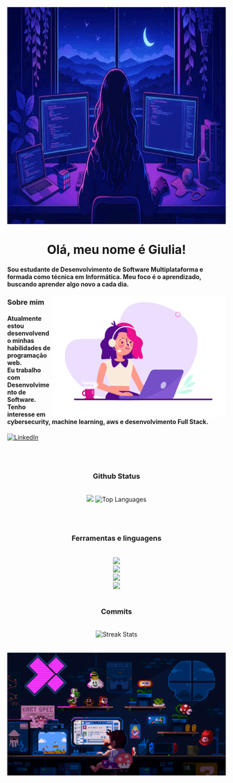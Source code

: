 <!--
<div align="center">
  <a href="#">
    <img 
      width="100%" 
      src="https://capsule-render.vercel.app/api?type=waving&color=FFA500&height=120&section=header&text=&fontSize=30&fontColor=000000&animation=twinkling"
    />
  </a>
  <br>
-->

<!--
<p align="center">
  <img 
    src="https://capsule-render.vercel.app/api?type=waving&color=FFD700&height=80&section=footer"
    width="100%" 
  />
</p>
-->



<!-- MasterHead -->


<!--<h1 align="left">
<img width="100%" src="https://readme-typing-svg.herokuapp.com/?font=Righteous&size=40&center=true&vCenter=true&width=800&height=70&duration=4000&lines=Hello!+👋;+MASTERJUDAH+here+🔥+!;"  alt="Typing Animation" style="width:100%"/>-->



<a href="https://github.com/Giucaroline/GiuCaroline/blob/main/me.gif">
  <img src="https://github.com/GiuCaroline/GiuCaroline/blob/main/me.gif" alt="Me GIF" style="width:1050px; height:500px"/>
</a>

<!-- Greeting -->
</h1>
<h1 align="center">Olá, meu nome é Giulia!</h1>

<h4 align="left">Sou estudante de Desenvolvimento de Software Multiplataforma e formada como técnica em Informática. Meu foco é o aprendizado, buscando aprender algo novo a cada dia.</h4>



<img align="right" alt="coding-gif" width="400" src="https://github.com/GiuCaroline/GiuCaroline/blob/main/user.gif">


<!-- about me -->
 <h3 align="left">Sobre mim</h3>



<!--<p align="left"> <a href="https://twitter.com/" target="blank"><img src="https://img.shields.io/twitter/follow/?logo=twitter&style=for-the-badge" alt="" /></a> </p>
<div align="left">-->
<h4> 
   Atualmente estou desenvolvendo minhas habilidades de programação web.</br>
   Eu trabalho com Desenvolvimento de Software.</br>
   Tenho interesse em cybersecurity, machine learning, aws e desenvolvimento Full Stack.</br></h4> <div align="left"> 


  
  <a href="[[https://www.linkedin.com/in/GiuCaroline?lipi=urn%3Ali%3Apage%3Ad_flagship3_profile_view_base_contact_details%3BFxu5Jm6MQU2szDeuwmZmyQ%3D%3D](https://www.linkedin.com/in/giucaroline/)](https://www.linkedin.com/in/giucaroline/)" target="_blank"><img src="https://img.shields.io/badge/LinkedIn-0077B5?style=for-the-badge&logo=linkedin&logoColor=white" alt="LinkedIn" /></a>


  
  <!--<a href="https://joshuathadi.github.io" target="_blank"><img src="https://img.shields.io/badge/Portfolio-FF5722?style=for-the-badge&logo=todoist&logoColor=white" alt="Portfolio" /></a>
-->
</div></h4>

</div>
<br/>
<br/>



<!-- git stat-->
<h3 align="center">Github Status</h3>
<br>
<div align="center">
<img width="420" src="https://github-readme-stats.vercel.app/api?username=GiuCaroline&count_private=true&show_icons=true&theme=radical&rank_icon=github&border_radius=10"/>

  <img width="320" src="https://github-readme-stats.vercel.app/api/top-langs/?username=GiuCaroline&theme=radical&hide_border=false&include_all_commits=false&count_private=false&layout=compact" alt="Top Languages">
</div>

<br/><br/>



<!-- lang-->
<h3 align="center">Ferramentas e linguagens </h3>

<br/>

<div align="center">
  <img src="https://skillicons.dev/icons?i=html,css,vscode,github,git" /><br>
    <img src="https://skillicons.dev/icons?i=figma,python,javascript,mysql,java" /><br>
    <img src="https://skillicons.dev/icons?i=c,visualstudio,eclipse,php,flutter" /><br>
    <img src="https://skillicons.dev/icons?i=dart,replit,windows,linux,bootstrap" /><br>
</div>

<br/>



<h3 align="center">Commits </h3>
<!-- top repo and teck stack-->
<br/>
<div align="center">
  <img src="https://nirzak-streak-stats.vercel.app/?user=GiuCaroline&theme=radical&hide_border=false" alt="Streak Stats">
</div>

<br/>
<br/>
<a href="https://github.com/Giucaroline/GiuCaroline/blob/main/mario.gif">
  <img src="https://github.com/GiuCaroline/GiuCaroline/blob/main/mario.gif" alt="Mario GIF" style="width:auto; height:auto"/>
</a>





<!--<h3>⭐ Top Contributed Repo!</h3>
       <br/>
      <img src="https://github-contributor-stats.vercel.app/api?username=GiuCaroline&limit=5&theme=transparent&combine_all_yearly_contributions=true" alt="Top Contributed Repo">
      <br/>-->




<!-- support 
<h3 align="center">Support Me 💰 </h3>

<p align="center">
  <a href="https://www.buymeacoffee.com/GiuCaroline"> <img align="center" src="https://cdn.buymeacoffee.com/buttons/v2/default-yellow.png" height="40" width="180" alt="GiuCaroline" /></a>
 <!-- <a href="https://buymeacoffee.com/GiuCaroline">
    <img align="center" width="200px" src="https://img.shields.io/badge/Buy%20Me%20A%20Coffee-F7B42C?style=for-the-badge&logo=buy-me-a-coffee&logoColor=white" alt="Buy Me A Coffee"></a>
</p>-->


<!--<h1 align="center">
    <img src="https://readme-typing-svg.herokuapp.com/?font=Righteous&size=35&center=true&vCenter=true&width=800&height=70&duration=4000&lines=Thank+You!+👍;+for+your+visit+📱+!;" />
</h1>-->



<!-- ending-->


